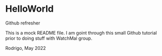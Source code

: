 # HelloWorld
Github refresher

This is a mock README file. I am goint through this small Github tutorial prior to doing stuff with WatchMal group.

Rodrigo, May 2022
